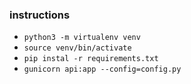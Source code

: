 ### instructions

- `python3 -m virtualenv venv`
- `source venv/bin/activate`
- `pip instal -r requirements.txt`
- `gunicorn api:app --config=config.py`



